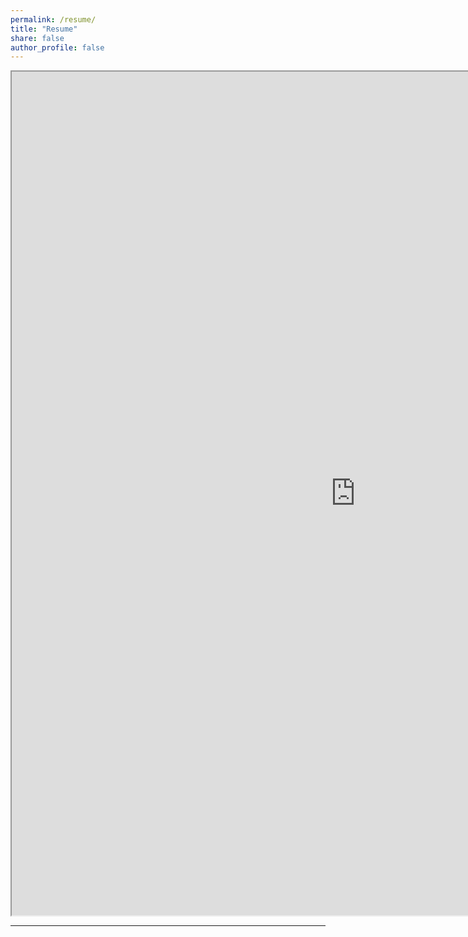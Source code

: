 ```yaml
---
permalink: /resume/
title: "Resume"
share: false
author_profile: false
---
```


<iframe src="https://resume.creddle.io/resume/8mynpw118r5" width="1100" height="1350"></iframe>

---